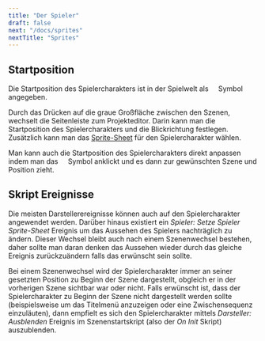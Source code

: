 ```yaml
---
title: "Der Spieler"
draft: false
next: "/docs/sprites"
nextTitle: "Sprites"
---
```


## Startposition

Die Startposition des Spielercharakters ist in der Spielwelt als <img src="/img/screenshots/player-start.png" style="height:12px"/> Symbol angegeben.

Durch das Drücken auf die graue Großfläche zwischen den Szenen, wechselt die Seitenleiste zum Projekteditor. Darin kann man die Startposition des Spielercharakters und die Blickrichtung festlegen. Zusätzlich kann man das [Sprite-Sheet](/de/docs/sprites) für den Spielercharakter wählen.

Man kann auch die Startposition des Spielercharakters direkt anpassen indem man das <img src="/img/screenshots/player-start.png" style="height:12px"/> Symbol anklickt und es dann zur gewünschten Szene und Position zieht.

## Skript Ereignisse

Die meisten Darstellerereignisse können auch auf den Spielercharakter angewendet werden. Darüber hinaus existiert ein _Spieler: Setze Spieler Sprite-Sheet_ Ereignis um das Aussehen des Spielers nachträglich zu ändern. Dieser Wechsel bleibt auch nach einem Szenenwechsel bestehen, daher sollte man daran denken das Aussehen wieder durch das gleiche Ereignis zurückzuändern falls das erwünscht sein sollte.

Bei einem Szenenwechsel wird der Spielercharakter immer an seiner gesetzten Position zu Beginn der Szene dargestellt, obgleich er in der vorherigen Szene sichtbar war oder nicht. Falls erwünscht ist, dass der Spielercharakter zu Beginn der Szene nicht dargestellt werden sollte (beispielsweise um das Titelmenü anzuzeigen oder eine Zwischensequenz einzuläuten), dann empfielt es sich den Spielercharakter mittels _Darsteller: Ausblenden_ Ereignis im Szenenstartskript (also der _On Init_ Skript) auszublenden.
